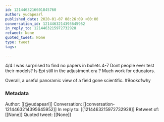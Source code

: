 ```yaml
---
id: 1214463216601845760
author: yudapearl
published_date: 2020-01-07 08:26:09 +00:00
conversation_id: 1214463214395645952
in_reply_to: 1214463215972732928
retweet: None
quoted_tweet: None
type: tweet
tags:

---
```


4/4 
I was surprised to find no papers in bullets 4-7
Dont people ever test their models? Is Epi still in the adjustment era ? Much work for educators.

Overall, a useful panoramic view of a field gone scientific.
#Bookofwhy

### Metadata

Author: [[@yudapearl]]
Conversation: [[conversation-1214463214395645952]]
In reply to: [[1214463215972732928]]
Retweet of: [[None]]
Quoted tweet: [[None]]

